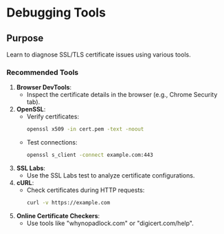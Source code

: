 # Debugging Tools

## Purpose
Learn to diagnose SSL/TLS certificate issues using various tools.

### Recommended Tools
1. **Browser DevTools**:
   - Inspect the certificate details in the browser (e.g., Chrome Security tab).
2. **OpenSSL**:
   - Verify certificates:
     ```bash
     openssl x509 -in cert.pem -text -noout
     ```
   - Test connections:
     ```bash
     openssl s_client -connect example.com:443
     ```
3. **SSL Labs**:
   - Use the SSL Labs test to analyze certificate configurations.
4. **cURL**:
   - Check certificates during HTTP requests:
     ```bash
     curl -v https://example.com
     ```
5. **Online Certificate Checkers**:
   - Use tools like \"whynopadlock.com\" or \"digicert.com/help\".

